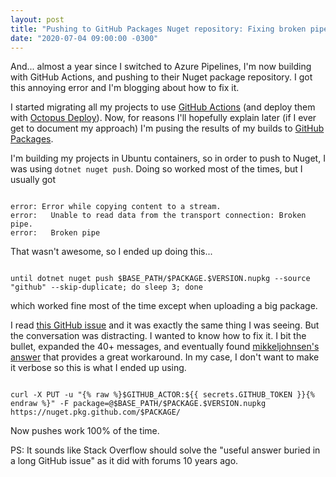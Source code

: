```yaml
---
layout: post
title: "Pushing to GitHub Packages Nuget repository: Fixing broken pipe"
date: "2020-07-04 09:00:00 -0300"
---
```

And... almost a year since I switched to Azure Pipelines, I'm now building with GitHub Actions, and pushing to their Nuget package repository. I got this annoying error and I'm blogging about how to fix it.

<!--more-->

I started migrating all my projects to use [GitHub Actions](https://github.com/features/actions) (and deploy them with [Octopus Deploy](https://octopus.com/)). Now, for reasons I'll hopefully explain later (if I ever get to document my approach) I'm pusing the results of my builds to [GitHub Packages](https://github.com/features/packages).

I'm building my projects in Ubuntu containers, so in order to push to Nuget, I was using `dotnet nuget push`. Doing so worked most of the times, but I usually got

```

error: Error while copying content to a stream.
error:   Unable to read data from the transport connection: Broken pipe.
error:   Broken pipe

```

That wasn't awesome, so I ended up doing this...

```

until dotnet nuget push $BASE_PATH/$PACKAGE.$VERSION.nupkg --source "github" --skip-duplicate; do sleep 3; done

```

which worked fine most of the time except when uploading a big package.

I read [this GitHub issue](https://github.com/NuGet/Home/issues/8580) and it was exactly the same thing I was seeing. But the conversation was distracting. I wanted to know how to fix it. I bit the bullet, expanded the 40+ messages, and eventually found [mikkeljohnsen's answer](https://github.com/NuGet/Home/issues/8580#issuecomment-549719665) that provides a great workaround. In my case, I don't want to make it verbose so this is what I ended up using.

```

curl -X PUT -u "{% raw %}$GITHUB_ACTOR:${{ secrets.GITHUB_TOKEN }}{% endraw %}" -F package=@$BASE_PATH/$PACKAGE.$VERSION.nupkg https://nuget.pkg.github.com/$PACKAGE/

```

Now pushes work 100% of the time.

PS: It sounds like Stack Overflow should solve the "useful answer buried in a long GitHub issue" as it did with forums 10 years ago.
